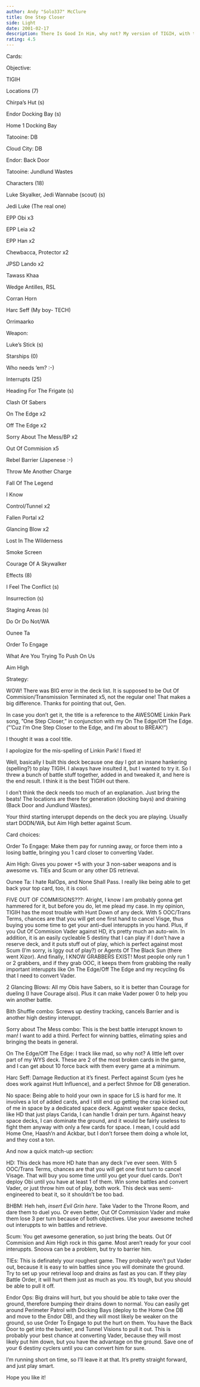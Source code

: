 ```yaml
---
author: Andy "Solo337" McClure
title: One Step Closer
side: Light
date: 2001-02-17
description: There Is Good In Him, why not? My version of TIGIH, with tons of battle-oriented interuppts, retrieval, serious HD hate and no space (kinda my trademark for LS :-P).
rating: 4.5
---
```

Cards: 

 
Objective:
TIGIH

Locations (7)
Chirpa’s Hut (s)
Endor Docking Bay (s)
Home 1 Docking Bay 
Tatooine: DB
Cloud City: DB
Endor: Back Door
Tatooine: Jundlund Wastes

Characters (18)
Luke Skyalker, Jedi Wannabe (scout) (s)
Jedi Luke (The real one)
EPP Obi x3
EPP Leia x2
EPP Han x2
Chewbacca, Protector x2
JPSD Lando x2
Tawass Khaa
Wedge Antilles, RSL
Corran Horn
Harc Seff (My boy- TECH)
Orrimaarko

Weapon:
Luke’s Stick (s)

Starships (0)
Who needs ’em? :-)

Interrupts (25)
Heading For The Frigate (s)
Clash Of Sabers
On The Edge x2
Off The Edge x2
Sorry About The Mess/BP x2
Out Of Commision x5
Rebel Barrier (Japenese :-)
Throw Me Another Charge
Fall Of The Legend
I Know
Control/Tunnel x2
Fallen Portal x2
Glancing Blow x2
Lost In The Wilderness
Smoke Screen
Courage Of A Skywalker

Effects (8)
I Feel The Conflict (s)
Insurrection (s)
Staging Areas (s)
Do Or Do Not/WA
Ounee Ta
Order To Engage
What Are You Trying To Push On Us
Aim HIgh



Strategy: 

WOW! There was BIG error in the deck list. It is supposed to be Out Of Commision/Transmission Terminated x5, not the regular one! That makes a big difference. Thanks for pointing that out, Gen. 

In case you don’t get it, the title is a reference to the AWESOME Linkin Park song, ”One Step Closer,” in conjunction with my On The Edge/Off The Edge. (”’Cuz I’m One Step Closer to the Edge, and I’m about to BREAK!”) 
I thought it was a cool title. 

I apologize for the mis-spelling of Linkin Park! I fixed it!

Well, basically I built this deck because one day I got an insane hankering (spelling?) to play TIGIH. I always have insulted it, but I wanted to try it. So I threw a bunch of battle stuff together, added in and tweaked it, and here is the end result. I think it is the best TIGIH out there. 

I don’t think the deck needs too much of an explanation. Just bring the beats! The locations are there for generation (docking bays) and draining (Back Door and Jundlund Wastes). 

Your third starting interuppt depends on the deck you are playing. Usually start DODN/WA, but Aim High better against Scum. 

Card choices:
Order To Engage: Make them pay for running away, or force them into a losing battle, bringing you 1 card closer to converting Vader.

Aim High: Gives you power +5 with your 3 non-saber weapons and is awesome vs. TIEs and Scum or any other DS retrieval. 

Ounee Ta: I hate RalOps, and None Shall Pass. I really like being able to get back your top card, too, it is cool. 

FIVE OUT OF COMMISIONS???: Alright, I know I am probably gonna get hammered for it, but before you do, let me plead my case. In my opinion, TIGIH has the most trouble with Hunt Down of any deck. With 5 OOC/Trans Terms, chances are that you will get one first hand to cancel Visge, thus buying you some time to get your anti-duel interuppts in you hand. Plus, if you Out Of Commision Vader against HD, it’s pretty much an auto-win. In addition, it is an easily cycleable 5 destiny that I can play if I don’t have a reserve deck, and it puts stuff out of play, which is perfect against most Scum (I’m sorry, is Iggy out of play?) or Agents Of The Black Sun (there went Xizor). And finally, I KNOW GRABBERS EXIST! Most people only run 1 or 2 grabbers, and if they grab OOC, it keeps them from grabbing the really important interuppts like On The Edge/Off The Edge and my recycling 6s that I need to convert Vader. 

2 Glancing Blows: All my Obis have Sabers, so it is better than Courage for dueling (I have Courage also). Plus it can make Vader power 0 to help you win another battle. 

Bith Shuffle combo: Screws up destiny tracking, cancels Barrier and is another high destiny interuppt. 

Sorry about The Mess combo: This is the best battle interuppt known to man! I want to add a third. Perfect for winning battles, elimating spies and bringing the beats in general. 

On The Edge/Off The Edge: I track like mad, so why not? A little left over part of my WYS deck. These are 2 of the most broken cards in the game, and I can get about 10 force back with them every game at a minimum.

Harc Seff: Damage Reduction at it’s finest. Perfect against Scum (yes he does work against Hutt Influence), and a perfect Shmoe for DB generation. 

No space: Being able to hold your own in space for LS is hard for me. It involves a lot of added cards, and I still end up getting the crap kicked out of me in space by a dedicated space deck. Against weaker space decks, like HD that just plays Carida, I can handle 1 drain per turn. Against heavy space decks, I can dominate the ground, and it would be fairly useless to fight them anyway with only a few cards for space. I mean, I could add Home One, Haash’n and Ackbar, but I don’t forsee them doing a whole lot, and they cost a ton.

And now a quick match-up section:
HD: This deck has more HD hate than any deck I’ve ever seen. With 5 OOC/Trans Terms, chances are that you will get one first turn to cancel Visage. That will buy you some time until you get your duel cards. Don’t deploy Obi until you have at least 1 of them. Win some battles and convert Vader, or just throw him out of play, both work. This deck was semi-engineered to beat it, so it shouldn’t be too bad.

BHBM: Heh heh, *insert Evil Grin here*. Take Vader to the Throne Room, and dare them to duel you. Or even better, Out Of Commission Vader and make them lose 3 per turn because of both objectives. Use your awesome teched out interuppts to win battles and retrieve. 

Scum: You get awesome generation, so just bring the beats. Out Of Commision and Aim High rock in this game. Most aren’t ready for your cool interuppts. Snoova can be a problem, but try to barrier him. 

TIEs: This is definately your roughest game. They probably won’t put Vader out, because it is easy to win battles since you will dominate the ground. Try to set up your retrieval loop and drains as fast as you can. If they play Battle Order, it will hurt them just as much as you. It’s tough, but you should be able to pull it off. 

Endor Ops: Big drains will hurt, but you should be able to take over the ground, therefore bumping their drains down to normal. You can easily get around Perimeter Patrol with Docking Bays (deploy to the Home One DB and move to the Endor DB), and they will most likely be weaker on the ground, so use Order To Engage to put the hurt on them. You have the Back Door to get into the bunker, and Tunnel Visions to pull it out. This is probably your best chance at converting Vader, because they will most likely put him down, but you have the advantage on the ground. Save one of your 6 destiny cyclers until you can convert him for sure. 

I’m running short on time, so I’ll leave it at that. It’s pretty straight forward, and just play smart. 

Hope you like it!





